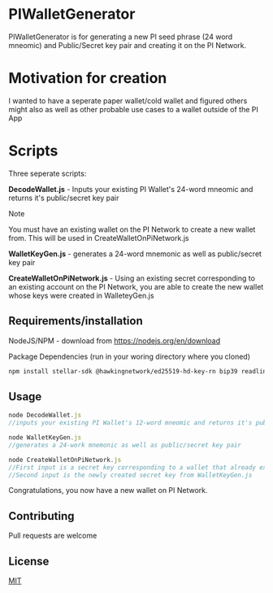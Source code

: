# PIWalletGenerator

PIWalletGenerator is for generating a new PI seed phrase (24 word mneomic) and Public/Secret key pair and creating it on the PI Network.


# Motivation for creation
I wanted to have a seperate paper wallet/cold wallet and figured others might also as well as other probable use cases to a wallet outside of the PI App

# Scripts

Three seperate scripts:

**DecodeWallet.js** - Inputs your existing PI Wallet's 24-word mneomic and returns it's public/secret key pair
> [!NOTE]
> You must have an existing wallet on the PI Network to create a new wallet from. This will be used in CreateWalletOnPiNetwork.js

**WalletKeyGen.js** - generates a 24-word mnemonic as well as public/secret key pair

**CreateWalletOnPiNetwork.js** - Using an existing secret corresponding to an existing account on the PI Network, you are able to create the new wallet whose keys were created in WalleteyGen.js

## Requirements/installation
NodeJS/NPM - download from https://nodejs.org/en/download

Package Dependencies (run in your woring directory where you cloned)
```bash
npm install stellar-sdk @hawkingnetwork/ed25519-hd-key-rn bip39 readline
```

## Usage

```javascript
node DecodeWallet.js
//inputs your existing PI Wallet's 12-word mneomic and returns it's public/secret key pair
```

```javascript
node WalletKeyGen.js
//generates a 24-work mnemonic as well as public/secret key pair
```

```javascript
node CreateWalletOnPiNetwork.js
//First input is a secret key corresponding to a wallet that already exists on the PI network
//Second input is the newly created secret key from WalletKeyGen.js
```

Congratulations, you now have a new wallet on PI Network.

## Contributing

Pull requests are welcome

## License

[MIT](https://choosealicense.com/licenses/mit/)